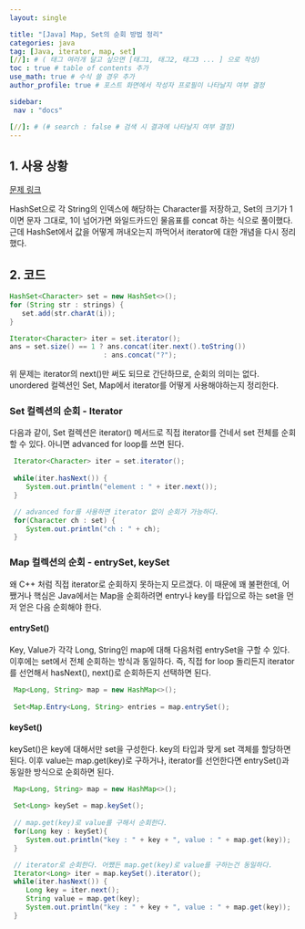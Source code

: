 ```yaml
---
layout: single

title: "[Java] Map, Set의 순회 방법 정리"
categories: java
tag: [Java, iterator, map, set]
[//]: # ( 태그 여러개 달고 싶으면 [태그1, 태그2, 태그3 ... ] 으로 작성)
toc : true # table of contents 추가
use_math: true # 수식 쓸 경우 추가
author_profile: true # 포스트 화면에서 작성자 프로필이 나타날지 여부 결정

sidebar:
 nav : "docs"

[//]: # (# search : false # 검색 시 결과에 나타날지 여부 결정)
---
```


## 1. 사용 상황
[문제 링크](https://www.acmicpc.net/problem/1032) <br/>
 
 HashSet으로 각 String의 인덱스에 해당하는 Character를 저장하고, Set의 크기가 1이면 문자 그대로, 1이 넘어가면 와일드카드인 물음표를 concat 하는 식으로 풀이했다.<br/>
 근데 HashSet에서 값을 어떻게 꺼내오는지 까먹어서 iterator에 대한 개념을 다시 정리했다.<br/>

## 2. 코드
 
 ``` java
 HashSet<Character> set = new HashSet<>();
 for (String str : strings) {
    set.add(str.charAt(i));
 }

 Iterator<Character> iter = set.iterator();
 ans = set.size() == 1 ? ans.concat(iter.next().toString())
                        : ans.concat("?");
 ```
 
 위 문제는 iterator의 next()만 써도 되므로 간단하므로, 순회의 의미는 없다.<br/>
 unordered 컬렉션인 Set, Map에서 iterator를 어떻게 사용해야하는지 정리한다.<br/>

### Set 컬렉션의 순회 - Iterator

다음과 같이, Set 컬렉션은 iterator() 메서드로 직접 iterator를 건네서 set 전체를 순회할 수 있다. 아니면 advanced for loop를 쓰면 된다.

``` java
 Iterator<Character> iter = set.iterator();
 
 while(iter.hasNext()) {
    System.out.println("element : " + iter.next());
 }

 // advanced for를 사용하면 iterator 없이 순회가 가능하다.
 for(Character ch : set) {
    System.out.println("ch : " + ch);
 }
```

### Map 컬렉션의 순회 - entrySet, keySet

왜 C++ 처럼 직접 iterator로 순회하지 못하는지 모르겠다. 이 때문에 꽤 불편한데, 어쨌거나 핵심은 Java에서는 Map을 순회하려면 entry나 key를 타입으로 하는 set을 먼저 얻은 다음 순회해야 한다. <br/> 

#### entrySet()
 
 Key, Value가 각각 Long, String인 map에 대해 다음처럼 entrySet을 구할 수 있다.
 이후에는 set에서 전체 순회하는 방식과 동일하다. 즉, 직접 for loop 돌리든지 iterator를 선언해서 hasNext(), next()로 순회하든지 선택하면 된다.

``` java
 Map<Long, String> map = new HashMap<>();
 
 Set<Map.Entry<Long, String> entries = map.entrySet();

```
 
#### keySet()
 keySet()은 key에 대해서만 set을 구성한다. key의 타입과 맞게 set 객체를 할당하면 된다.
 이후 value는 map.get(key)로 구하거나, iterator를 선언한다면 entrySet()과 동일한 방식으로 순회하면 된다.
``` java
 Map<Long, String> map = new HashMap<>();
 
 Set<Long> keySet = map.keySet();
 
 // map.get(key)로 value를 구해서 순회한다.
 for(Long key : keySet){
    System.out.println("key : " + key + ", value : " + map.get(key));
 }

 // iterator로 순회한다. 어쨌든 map.get(key)로 value를 구하는건 동일하다.
 Iterator<Long> iter = map.keySet().iterator();
 while(iter.hasNext()) {
    Long key = iter.next();
    String value = map.get(key);
    System.out.println("key : " + key + ", value : " + map.get(key));
 }
```